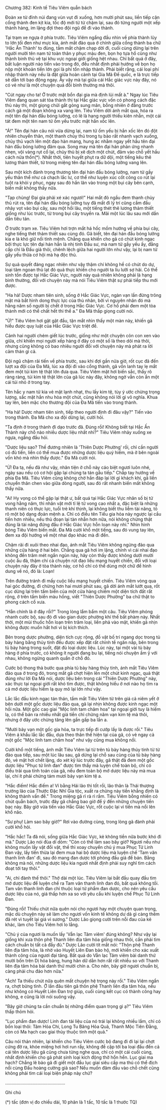 




Chương 382: Kinh tế Tiêu Viêm quẫn bách


Đoàn xe từ đỉnh núi đang vùn vụt đi xuống, hơn mười phút sau, liền tiếp cận cổng thành đen kịt kia, tốc độ mới từ từ chậm lại, sau đó từng người một xếp thành hàng, im lặng đợi theo đội ngũ để đi vào thành.

Tại trạm xe ngựa ở phía trước. Tiêu Viêm ngẩng đầu nhìn về phía thành lũy to lớn tối đen như mực kia, ánh mắt đảo qua ở chính giữa cổng thành ba chữ 'Hắc Ấn Thành' to đùng, tầm mắt chậm chạp dời đi, cuối cùng dừng lại trên người mười tên nam tử toàn thân y phục màu đen, bọn họ tựa hồ cũng như thành binh thủ vệ tại khu vực ngoại giới giống hệt nhau. Chỉ bất quá ở đây, bất luận người nào tiến vào trong đó, đều nhất định phải hướng về bọn họ nộp một khoản tiền lớn gọi là phí tổn nhập thành. Phải biết rằng, cái loại phí nhập thành này nếu là đặt giữa hoàn cảnh tại Gia Mã Đế quốc, e là trực tiếp sẽ dẫn tới bạo động ngay. Ấy vậy mà tại giữa cái Hắc giác vực này đây, nó có vẻ như là một chuyện quá đỗi bình thường mà thôi.

"Cút ngay cho ta! Ở trước mặt bổn đại gia mà định lủi mất à." Ngay lúc Tiêu Viêm đang quan sát tòa thành thị tại Hắc giác vực vốn có phong cách đặc thù này thì, một giọng chửi gắt gỏng sung mãn, bỗng nhiên ở đằng trước cách gã một đoạn không xa vang lên. Tiêu Viêm dời ánh mắt qua, hóa ra một tên đại hán đầu bóng lưởng, có lẽ là hạng người thiếu kiên nhẫn, một cái tát đem một tên nam tử ốm yếu trước mặt hắn xốc lên.

"Á!" Tên đại hán câu nói vừa dừng lại, nam tử ốm yếu bị hắn xốc lên đó đột nhiên chuyển thân, một thanh chủy thủ trong tụ bào rất nhanh vạch xuống, chủy thủ vạch lên một đạo hàn mang, hung ác nhằm ngay yết hầu tên đại hán đầu bóng lưởng đâm qua. Song may mà tên đại hán phản ứng nhanh nhẹn, vội vàng rụt cổ lại, chủy thủ bị xê dịch một chút, đâm vào chỗ yết hầu cách nửa thốn(*). Nhất thời, tiên huyết phụt ra dữ dội, một tiếng kêu thê lương thảm thiết, từ trong miệng tên đại hán đầu bóng lưởng vang lên.

Sau một kích đánh trọng thương tên đại hán đầu bóng lưởng, nam tử gầy yếu thân thể như cá chạch lắc lư, cơ thể như luyện xúc cốt công co rút lại tuột ra khỏi y phục, ngay sau đó hắn lăn vào trong một bụi cây bên cạnh, biến mất không thấy nữa.

"Tạp chủng! Đại gia phải xé xác ngươi!" Hai mắt đỏ ngầu đem thanh chủy thủ rút ra, tên đại hán đầu bóng lưởng tuy đã mất đi lý trí cũng cắm đầu nhảy vọt vào bụi cây, sau một hồi lâu, một tiếng thét thê lương thảm thiết giống như lúc trước, từ trong bụi cây truyền ra. Mãi một lúc lâu sau mới dần dần tiêu tán.

Ở trước trạm xe. Tiêu Viêm hơi trợn mắt há hốc mồm hướng về phía bụi cây, nghe tiếng thét thảm thiết sau cùng đó. Gã biết, tên đại hán đầu bóng lưởng kia e là khó giữ nổi tính mệnh. Chẳng qua khiến cho gã có chút kinh ngạc bởi thực lực tên đại hán hẳn là nhị tinh Đấu sư, mà nam tử gầy yếu ấy, đẳng cấp chỉ là Đấu giả thôi, chênh lệch giữa hai người lớn như vậy, lại bị nam tử gầy yếu thừa cơ hội mà hạ độc thủ.

Sự quả quyết đáng ngạc nhiên như vậy thậm chí không hề có chút do dự, loại tâm ngoan thủ lạt đó quả thực khiến cho người ta líu lưỡi sợ hãi. Có thể sinh tồn được tại Hắc Giác Vực, người này quả nhiên không phải là hạng bình thường, đối với chuyện này mà nói Tiêu Viêm thật sự phải tiếp thu mới được.

"Ha hả! Dược nham tiên sinh, sống ở Hắc Giác Vực, ngàn vạn lần đừng trông mặt mà bắt hình dong thực lực của thù nhân, bởi vì nguyên nhân đó mà hằng năm số người bị chết ở trong Hắc Giác Vực. Cơ hồ phải đem một tòa thành mới có thể chất hết thi thể a." Đa Mã thấp giọng cười nói.

"Ừ!" Tiêu Viêm hơi gật gật đầu, tận mắt nhìn thấy một màn này, khiến gã hiểu được quy luật của Hắc Giác Vực triệt để.

Cảnh hai người chém giết lúc trước, giống như một chuyện cỏn con xen vào giữa, chỉ khiến mọi người xếp hàng ở đây có một số là theo dõi mà thôi, nhưng cũng không có bao nhiêu người đối với chuyện này mà phát ra lời cảm thán gì cả.

Đội ngũ chậm rãi tiến về phía trước, sau khi đợi gần nửa giờ, rốt cục đã đến lượt xa đội của Đa Mã, lúc xa đội đi vào cổng thành, gã vốn lanh tay lẹ mắt đem một túi kim tệ thật lớn đưa qua. Tiêu Viêm mặt hơi biến sắc, thấy rõ ràng ràng, túi kim tệ thật lớn của gã lúc này đây, không ngờ vẫn còn ẩn một cái túi nhỏ ở trong tay.

Tên hắc y nam tử kia vẻ mặt lạnh nhạt, thu lấy kim tệ, tùy ý ước chừng trọng lượng, sắc mặt hắn nhu hòa một chút, cũng không nói lời gì vô nghĩa. Khua tay lên, bèn mặc cho thương đội của Đa Mã tiến vào trong thành.

"Ha hả! Dược nham tiên sinh, tiếp theo người định đi đâu vậy?" Tiến vào trong thành. Đa Mã cho xa đội dừng lại, cười hỏi.

"Ta định ở trong thành đi dạo trước đã. Đúng rồi! Không biết tại Hắc Ấn Thành này chỗ nào nhiều dược liệu nhất nhỉ?" Tiêu Viêm nhảy xuống xe ngựa, ngẩng đầu hỏi.

"Dược liệu sao? Thế đương nhiên là 'Thiên Dược Phường' rồi, chỉ cần người có đủ tiền, liền có thể mua được những dược liệu quý hiếm, mà ở bên ngoài vốn khó mà nhìn thấy được." Đa Mã cười nói.

"Ừ! Đa tạ, nếu đã như vậy, nhân tiện ở chỗ này cáo biệt ngươi luôn nhé, ngày sau nếu có cơ hội gặp lại chúng ta tán gẫu tiếp." Chắp tay hướng về phía Đa Mã. Tiêu Viêm cũng không chờ hắn đáp lại lời gì khách khí, gã liền chuyển thân chen vào giữa dòng người, sau đó rất nhanh biến mất không thấy nữa.

"Ai! Hy vọng có thể gặp lại thật ư, bất quá tại Hắc Giác Vực nhân số bị tử vong hằng năm, thì nhân vật mới tỉ lệ tử vong cao nhất a, đặc biệt là những thanh niên có thực lực, tuổi trẻ khí thịnh, lại không biết thu liễm tài năng, tỏ rõ một bộ dạng đoản mệnh a. Chỉ có điều tên Tiểu gia hỏa này ngược lại cầu tiến hơn nhiều, nếu thủ đoạn lại tàn nhẫn hơn nữa, nói không chừng thật đúng là tài năng đứng đầu ở Hắc Giác Vực hỗn loạn này nhỉ." Nhìn hình bóng Tiêu Viêm biến mất. Đa Mã cười khổ một tiếng, sau đó vung tay lên, đem xa đội hướng về một nhai đạo khác mà đi đến.

Chậm rãi đi xuôi theo nhai đạo, ánh mắt Tiêu Viêm không ngừng đảo qua những cửa hàng ở hai bên. Chẳng qua gã hơi im lặng, chính vì cái nhai đạo không đến trăm mét ngắn ngủn này, hãy còn thấy được không dưới mười cuộc ẩu đả, thậm chí cả chuyện rút đao liều mạng huyết chiến, đối với loại chuyện này đây ở tòa thành này, cơ hồ chỉ có thể dùng một chữ để hình dung về nó, đó là: Loạn!

Trên đường tránh đi mấy cuộc liều mạng huyết chiến. Tiêu Viêm vòng qua hai góc đường, đi chừng hơn hai mươi phút sau, gã dời ánh mắt lướt qua, rốt cục dừng lại trên tấm biển của một cửa hàng chiếm một diện tích đất rất rộng, ở trên tấm biển màu hồng, viết "Thiên Dược Phường" ba chữ thật to phong cách cổ xưa.

"Hẳn chính là ở đây rồi?" Trong lòng lẩm bẩm một câu. Tiêu Viêm phóng nhanh cước bộ, sau đó đi vào gian dược phường khí thế bất phàm này. Nhất thời, một mùi thuốc hỗn loạn trên trăm loại, liền phả vào mặt, khiến gã nhịn không được muốn hắt hơi vì bị kích thích.

Bên trong dược phường, diện tích cực rộng, đồ vật bố trí ngang dọc trong tủ bày hàng bằng thủy tinh đều được xếp đặt rất chỉnh tề ngăn nắp, bên trong tủ bày hàng trong suốt, đặt đủ loại dược liệu. Lúc này, tại một vài tủ bày hàng ở phía trước, có không ít người đang bu lại, tiếng nói chuyện ầm ỹ với nhau, không ngừng quanh quẩn ở chỗ đó.

Cước bộ thong thả bước qua phía tủ bày hàng thủy tinh, ánh mắt Tiêu Viêm đảo qua ở trong đó, trong mắt gã chợt hiện lên một chút kinh ngạc, quả thật đúng như lời Đa Mã nói, dược liệu bên trong cái "Thiên Dược Phường" này, xác thực tại ngoại giới rất khó tìm được, thật không hiểu ở nơi nào họ tìm ra cả mớ dược liệu hiếm lạ quy mô lại lớn như vậy.

Lắc lắc đầu kinh ngạc tán thán, tầm mắt Tiêu Viêm từ trên giá cả niêm yết ở bên dưới một gốc dược liệu đảo qua, gã lại nhịn không được kinh ngạc một hồi nữa. Một gốc cao giai "Mộc linh tam châm hoa" tại ngoại giới tuy là hiếm lạ, có thể bán ra nhiều nhất giá tiền chỉ chừng năm vạn kim tệ mà thôi, nhưng ở đây ước chừng tăng lên gần gấp ba lần a.

"Mười bảy vạn một gốc gia hỏa, ta trực tiếp đi cướp lấy là được rồi." Tiêu Viêm á khẩu lắc lắc đầu, dựa theo thân thế hiện tại của gã, có vẻ ngay cả một gốc "Mộc linh tam châm hoa" như vậy cũng mua không nổi.

Cười khổ một tiếng, ánh mắt Tiêu Viêm lại từ trên tủ bày hàng thủy tinh từ từ đảo qua tiếp, sau một lúc lâu sau, gã dừng lại chỗ sau cùng của tủ bày hàng đó, vẻ mặt hơi chết lặng, do xét kỹ lúc trước đây, gã thật đã đem một gốc dược liệu "Phục tử linh đan" được tìm thấy mà luyện chế toàn bộ, chỉ có điều trải qua tính toán của gã, nếu đem toàn bộ mớ dược liệu này mà mua lại, chí ít phải chừng tám mươi bảy vạn kim tệ a.

"Hắc điếm! Hắc điếm a! Ví bằng Hải lão thì tốt rồi, lão thân là Thái thượng trưởng lão của Thước Đặc Nhĩ Gia tộc, xuất ra chừng này tiền khẳng định là không thành vấn đề." Trong miệng gã rì rà rì rầm. Tiêu Viêm bỗng nhiên có chút quẫn bách, trước đây gã chẳng bao giờ để ý đến những chuyện tiền bạc này. Bây giờ vừa tiến vào Hắc Giác Vực, rốt cuộc lại vì tiền mà nổi lên khổ não.

"Sư phụ! Làm sao bây giờ?" Rơi vào đường cùng, trong lòng gã đành phải cười khổ hỏi.

"Hắc hắc! Ta đã nói, sống giữa Hắc Giác Vực, kẻ không tiền nữa bước khó đi mà." Dược Lão nói đùa dí dỏm: "Còn có thể làm sao bây giờ? Ngươi nếu như không muốn lấy vật đổi vật, thế thì xoay chuyển chủ ý mua Phục Tử Linh Đan vậy, lấy tiền thừa lại đem mua hai bộ dược liệu mà luyện chế 'Tam văn thanh linh đan' đi, sau đó mang đan dược tới phòng đấu giá để bán. Bằng không mà nói, những dược liệu kia ngươi nhất định phải suy nghĩ tìm cách đoạt tới tay thôi."

"Ai, chỉ đành thế thôi." Thở dài một lúc. Tiêu Viêm lại bắt đầu quay đầu tìm mớ dược liệu để luyện chế ra Tam văn thanh linh đan đó, bất quá không tồi. Tam văn thanh linh đan chỉ thuộc loại tứ phẩm đan dược, cho nên yêu cầu dược liệu của nó, giá thấp hơn xa so với yêu cầu khi luyện chế Phục Tử Linh Đan.

"Đúng rồi! Thiếu chút nữa quên nói cho ngươi hay một chuyện quan trọng, mặc dù chuyện này sẽ làm cho ngươi vốn kinh tế không dư dả gì càng thêm đã rét vì tuyết lại giá vì sương." Dược Lão giọng cười trên nỗi đau của kẻ khác, làm cho Tiêu Viêm hơi lo lắng.

"Chủ ý của ngươi là muốn lấy 'Vẫn lạc Tâm viêm' đúng không? Như vậy lại giống khi xưa thôn phệ Thanh liên địa tâm hỏa giống nhau thôi, cần phải tìm cách chuẩn bị tất cả đầy đủ." Dược Lão cười tít mắt nói: "Thôn phệ Thanh liên địa tâm hỏa, là nhờ vào Huyết Liên Đan bảo hộ, mới khiến cho xác xuất thành công của ngươi đại tăng. Bất quá do Vẫn lạc Tâm viêm bài danh thứ mười bốn trên Dị hỏa bảng, hung hãn dữ dằn hơn rất rất nhiều so với Thanh liên địa tâm hỏa bài danh thứ mười chín a. Cho nên, bây giờ ngươi chuẩn bị, càng phải chu đáo hơn nữa."

"Ách! Ta thiếu chút nữa quên mất chuyện hệ trọng này rồi." Tiêu Viêm ngẩn ra, chợt bừng tỉnh. Ở lần đâu tiên gã thôn phệ Thanh liên địa tâm hỏa, nếu như không có Huyết Liên Đan trợ giúp, cuối cùng kết cục có thành công hay không, e cũng là lời nói suông vậy.

"Bây giờ chúng ta cần chuẩn bị những điểm quan trọng gì ạ?" Tiêu Viêm thấp thỏm hỏi.

"Lục phẩm đan dược! Linh đan tài liệu của nó trái lại không nhiều lắm, chỉ có bốn loại thôi: Tâm Hỏa Chi, Long Tu Băng Hỏa Quả, Thanh Mộc Tiên Đằng, còn có Ma hạch cao giai thủy thuộc tính một quả."

Câu nói thản nhiên, lại khiến cho Tiêu Viêm cước bộ đang đi đi lại lại chợt cứng đờ ra, khóe miệng hơi hơi run rẩy, không đề cập tới ba loại đầu đến cả cái tên dược liệu gã cũng chưa từng nghe qua, chỉ có một cái cuối cùng, nhất định khiến cho gã phát sinh loại kích động thở hổn hển. Lục giai ma hạch? Chẳng lẽ bảo gã đi giết một đầu lục giai siêu cấp ma thú có thể địch nổi cùng Đấu hoàng cường giả sao? Nếu muốn đâm đầu vào chỗ chết cũng không phải tìm cái loại biện pháp này chứ?

................................................

Ghi chú

(*) tấc (đơn vị đo chiều dài, 10 phân là 1 tấc, 10 tấc là 1 thước TQ)




